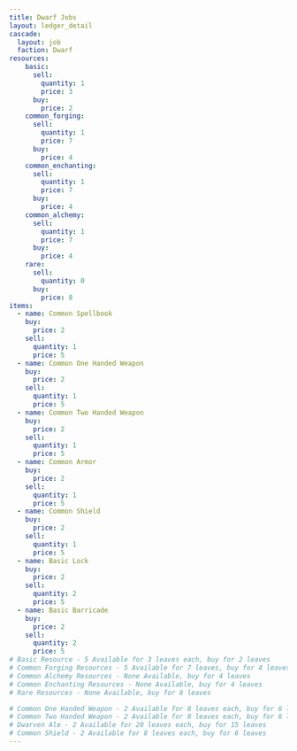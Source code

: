 ```yaml
---
title: Dwarf Jobs
layout: ledger_detail
cascade:
  layout: job
  faction: Dwarf
resources:
    basic:
      sell:
        quantity: 1
        price: 3
      buy:
        price: 2
    common_forging:
      sell:
        quantity: 1
        price: 7
      buy:
        price: 4
    common_enchanting:
      sell:
        quantity: 1
        price: 7
      buy:
        price: 4
    common_alchemy:
      sell:
        quantity: 1
        price: 7
      buy:
        price: 4
    rare:
      sell:
        quantity: 0
      buy:
        price: 8
items:
  - name: Common Spellbook
    buy: 
      price: 2
    sell:
      quantity: 1
      price: 5
  - name: Common One Handed Weapon
    buy: 
      price: 2
    sell:
      quantity: 1
      price: 5
  - name: Common Two Handed Weapon
    buy: 
      price: 2
    sell:
      quantity: 1
      price: 5
  - name: Common Armor
    buy: 
      price: 2
    sell:
      quantity: 1
      price: 5
  - name: Common Shield
    buy: 
      price: 2
    sell:
      quantity: 1
      price: 5
  - name: Basic Lock
    buy: 
      price: 2
    sell:
      quantity: 2
      price: 5
  - name: Basic Barricade
    buy: 
      price: 2
    sell:
      quantity: 2
      price: 5
# Basic Resource - 5 Available for 3 leaves each, buy for 2 leaves
# Common Forging Resources - 5 Available for 7 leaves, buy for 4 leaves
# Common Alchemy Resources - None Available, buy for 4 leaves
# Common Enchanting Resources - None Available, buy for 4 leaves
# Rare Resources - None Available, buy for 8 leaves

# Common One Handed Weapon - 2 Available for 8 leaves each, buy for 6 leaves
# Common Two Handed Weapon - 2 Available for 8 leaves each, buy for 6 leaves
# Dwarven Ale - 2 Available for 20 leaves each, buy for 15 leaves
# Common Shield - 2 Available for 8 leaves each, buy for 6 leaves
---
```




